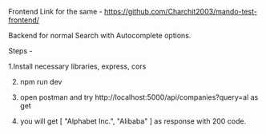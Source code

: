Frontend Link for the same - https://github.com/Charchit2003/mando-test-frontend/

Backend for normal Search with Autocomplete options.

Steps -

1.Install necessary libraries, express, cors

2. npm run dev
   
3. open postman and  try http://localhost:5000/api/companies?query=al as get
 
4. you will get [
    "Alphabet Inc.",
    "Alibaba"
]
as response with 200 code.
